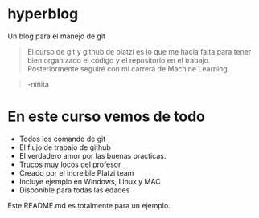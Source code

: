 # hyperblog
Un blog para el manejo de git 
>El curso de git y github de platzi es lo que me hacía falta para tener bien organizado el código y el repositorio en el trabajo. Posteriormente seguiré con mi carrera de Machine Learning. 

>-niñita

# En este curso vemos de todo 
- Todos los comando de git 
- El flujo de trabajo de github 
- El verdadero amor por las buenas practicas.
- Trucos muy locos del profesor
- Creado por el increible Platzi team 
- Incluye ejemplo en Windows, Linux y MAC
- Disponible para todas las edades

Este README.md es totalmente para un ejemplo.